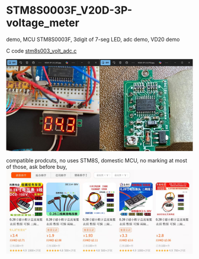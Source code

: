 # STM8S0003F_V20D-3P-voltage_meter
demo, MCU STM8S0003F, 3digit of 7-seg LED, adc demo, VD20 demo

C code
[stm8s003_volt_adc.c](stm8s003_volt_adc.c)  

![VD20-3P-STM8S003_LED_VOLT_METER.JPG](VD20-3P-STM8S003_LED_VOLT_METER.JPG)   

compatible prodcuts, no uses STM8S, domestic MCU, no marking at most of those,
ask before buy,  
![VOL_TMETER.JPG](VOL_TMETER.JPG)  


